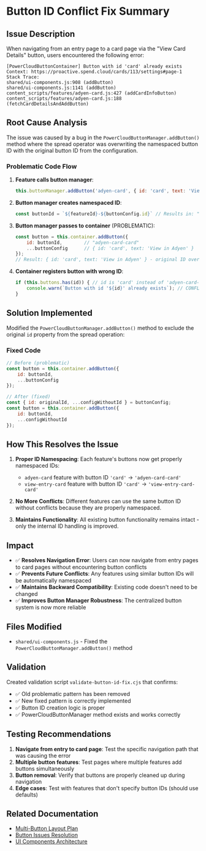 # Button ID Conflict Fix Summary

## Issue Description

When navigating from an entry page to a card page via the "View Card Details" button, users encountered the following error:

```
[PowerCloudButtonContainer] Button with id 'card' already exists
Context: https://proactive.spend.cloud/cards/113/settings#page-1
Stack Trace:
shared/ui-components.js:908 (addButton)
shared/ui-components.js:1141 (addButton)
content_scripts/features/adyen-card.js:427 (addCardInfoButton)
content_scripts/features/adyen-card.js:188 (fetchCardDetailsAndAddButton)
```

## Root Cause Analysis

The issue was caused by a bug in the `PowerCloudButtonManager.addButton()` method where the spread operator was overwriting the namespaced button ID with the original button ID from the configuration.

### Problematic Code Flow

1. **Feature calls button manager**: 
   ```javascript
   this.buttonManager.addButton('adyen-card', { id: 'card', text: 'View in Adyen' })
   ```

2. **Button manager creates namespaced ID**:
   ```javascript
   const buttonId = `${featureId}-${buttonConfig.id}` // Results in: "adyen-card-card"
   ```

3. **Button manager passes to container** (PROBLEMATIC):
   ```javascript
   const button = this.container.addButton({
       id: buttonId,        // "adyen-card-card"
       ...buttonConfig      // { id: 'card', text: 'View in Adyen' }
   });
   // Result: { id: 'card', text: 'View in Adyen' } - original ID overwrites namespaced ID!
   ```

4. **Container registers button with wrong ID**:
   ```javascript
   if (this.buttons.has(id)) { // id is 'card' instead of 'adyen-card-card'
       console.warn(`Button with id '${id}' already exists`); // CONFLICT!
   }
   ```

## Solution Implemented

Modified the `PowerCloudButtonManager.addButton()` method to exclude the original `id` property from the spread operation:

### Fixed Code

```javascript
// Before (problematic)
const button = this.container.addButton({
    id: buttonId,
    ...buttonConfig
});

// After (fixed)
const { id: originalId, ...configWithoutId } = buttonConfig;
const button = this.container.addButton({
    id: buttonId,
    ...configWithoutId
});
```

## How This Resolves the Issue

1. **Proper ID Namespacing**: Each feature's buttons now get properly namespaced IDs:
   - `adyen-card` feature with button ID `'card'` → `'adyen-card-card'`
   - `view-entry-card` feature with button ID `'card'` → `'view-entry-card-card'`

2. **No More Conflicts**: Different features can use the same button ID without conflicts because they are properly namespaced.

3. **Maintains Functionality**: All existing button functionality remains intact - only the internal ID handling is improved.

## Impact

- ✅ **Resolves Navigation Error**: Users can now navigate from entry pages to card pages without encountering button conflicts
- ✅ **Prevents Future Conflicts**: Any features using similar button IDs will be automatically namespaced
- ✅ **Maintains Backward Compatibility**: Existing code doesn't need to be changed
- ✅ **Improves Button Manager Robustness**: The centralized button system is now more reliable

## Files Modified

- `shared/ui-components.js` - Fixed the `PowerCloudButtonManager.addButton()` method

## Validation

Created validation script `validate-button-id-fix.cjs` that confirms:
- ✅ Old problematic pattern has been removed
- ✅ New fixed pattern is correctly implemented
- ✅ Button ID creation logic is proper
- ✅ PowerCloudButtonManager method exists and works correctly

## Testing Recommendations

1. **Navigate from entry to card page**: Test the specific navigation path that was causing the error
2. **Multiple button features**: Test pages where multiple features add buttons simultaneously
3. **Button removal**: Verify that buttons are properly cleaned up during navigation
4. **Edge cases**: Test with features that don't specify button IDs (should use defaults)

## Related Documentation

- [Multi-Button Layout Plan](docs/multi-button-layout-plan.md)
- [Button Issues Resolution](docs/button-issues-resolution.md)
- [UI Components Architecture](shared/ui-components.js)
